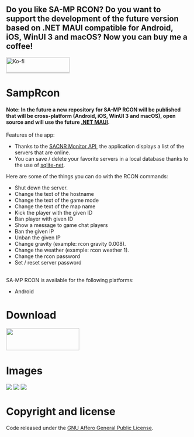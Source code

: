 ## Do you like SA-MP RCON? Do you want to support the development of the future version based on .NET MAUI compatible for Android, iOS, WinUI 3 and macOS? Now you can buy me a coffee!
<a href="https://ko-fi.com/nacompllo" target="_blank"><img src="https://blogger.googleusercontent.com/img/a/AVvXsEjS38xLsDGtE9pLzBOks40WyC5elONtfXRJXkLktB1eHsyNphp_jNT3MLYbnDxDEvbAJ2fBThxEItrml_L9d85_Da_pjd5jBH-IzdKMOGMhfTfvIBx8R8X7WZzhuAitVEKc_70QIBpw5ytFUfQf8ug_0quMz96YBz7S0BSX_YIPJKii1r7OgAm_BWBw4Q" alt="Ko-fi" style="height: 41px !important;width: 174px !important;box-shadow: 0px 3px 2px 0px rgba(190, 190, 190, 0.5) !important;-webkit-box-shadow: 0px 3px 2px 0px rgba(190, 190, 190, 0.5) !important;" ></a>

# SampRcon
#### Note: In the future a new repository for SA-MP RCON will be published that will be cross-platform (Android, iOS, WinUI 3 and macOS), open source and will use the future <a href="https://github.com/dotnet/maui" target="_blank">.NET MAUI</a>.

Features of the app:
<ul>
  <li>Thanks to the <a href="https://monitor.sacnr.com/api.html" target="_blank">SACNR Monitor API</a>, the application displays a list of the servers that are online.</li>
  <li>You can save / delete your favorite servers in a local database thanks to the use of <a href="https://github.com/praeclarum/sqlite-net" target="_blank">sqlite-net</a>.</li>
</ul>
Here are some of the things you can do with the RCON commands:
<ul>
  <li>Shut down the server.</li>
  <li>Change the text of the hostname</li>
  <li>Change the text of the game mode</li>
  <li>Change the text of the map name</li>
  <li>Kick the player with the given ID</li>
  <li>Ban player with given ID</li>
  <li>Show a message to game chat players</li>
  <li>Ban the given IP</li>
  <li>Unban the given IP</li>
  <li>Change gravity (example: rcon gravity 0.008).</li>
  <li>Change the weather (example: rcon weather 1).</li>
  <li>Change the rcon password</li>
  <li>Set / reset server password</li>
</ul>
</br>
SA-MP RCON is available for the following platforms:
<ul>
  <li>Android</li>
</ul>

# Download 
<a href="https://play.google.com/store/apps/details?id=com.samprcon">
<img src="https://1.bp.blogspot.com/-LiTjK_qqcyI/XtJ_s6HXppI/AAAAAAAACgA/0qXLL3i4eNshIyEnnIxR3zZMz6Aqp8nMwCLcBGAsYHQ/s200/getAndroid.png" width="200" height="60">
</a>

# Images
<img src="https://1.bp.blogspot.com/-TA6XQ3yQiZQ/Xq2prru5cDI/AAAAAAAACcw/JvecxSveBAc5SX53TKMwTQ6WX5-6YEPLgCLcBGAsYHQ/s1600/2020-05-02_19-10-08.gif">
<img src="https://1.bp.blogspot.com/-atQQOYjabFc/Xq2qV2-clfI/AAAAAAAACdA/pee8rrclblgdHZAskz3qto3E3kPv4xQwQCLcBGAsYHQ/s1600/2020-05-02_19-13-44.gif">
<img src="https://1.bp.blogspot.com/-2EHP86-65eQ/Xq2qE-KWpjI/AAAAAAAACc4/fo_ARhwGXwoWhDawDBUmW5FAKIbNbyBlQCLcBGAsYHQ/s1600/2020-05-02_19-12-33.gif">

# Copyright and license 
Code released under the <a href="https://www.gnu.org/licenses/agpl-3.0.html" target="_blank">GNU Affero General Public License</a>. 
